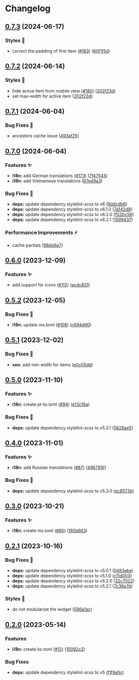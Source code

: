# Changelog

## [0.7.3](https://github.com/hbstack/breadcrumb/compare/v0.7.2...v0.7.3) (2024-06-17)


### Styles 🎨

* correct the padding of first item ([#183](https://github.com/hbstack/breadcrumb/issues/183)) ([60f1f5d](https://github.com/hbstack/breadcrumb/commit/60f1f5d070622c8a3a9870bbd9b146f3db827156))

## [0.7.2](https://github.com/hbstack/breadcrumb/compare/v0.7.1...v0.7.2) (2024-06-14)


### Styles 🎨

* hide active item from mobile view ([#180](https://github.com/hbstack/breadcrumb/issues/180)) ([202f23d](https://github.com/hbstack/breadcrumb/commit/202f23d1a5e8a79af5873f64bcebe7fceb4b6b11))
* set max-width for active item ([202f23d](https://github.com/hbstack/breadcrumb/commit/202f23d1a5e8a79af5873f64bcebe7fceb4b6b11))

## [0.7.1](https://github.com/hbstack/breadcrumb/compare/v0.7.0...v0.7.1) (2024-06-04)


### Bug Fixes 🐞

* ancestors cache issue ([493af25](https://github.com/hbstack/breadcrumb/commit/493af257c9b65f5cdcef1b6a601edc915c4e12b6))

## [0.7.0](https://github.com/hbstack/breadcrumb/compare/v0.6.0...v0.7.0) (2024-06-04)


### Features ✨

* **i18n:** add German translations ([#173](https://github.com/hbstack/breadcrumb/issues/173)) ([7f47545](https://github.com/hbstack/breadcrumb/commit/7f47545f1ddaee964a0431c213891651e4167883))
* **i18n:** add Vietnamese translations ([67ed9a3](https://github.com/hbstack/breadcrumb/commit/67ed9a388ecde98ee05868e85f9b15d1133ae091))


### Bug Fixes 🐞

* **deps:** update dependency stylelint-scss to v6 ([9ddcdb6](https://github.com/hbstack/breadcrumb/commit/9ddcdb68f4c3aea36c1660837c0cd624c2b603d6))
* **deps:** update dependency stylelint-scss to v6.1.0 ([7a142d9](https://github.com/hbstack/breadcrumb/commit/7a142d949c4cef0b9a35c15398d178c1a21e066b))
* **deps:** update dependency stylelint-scss to v6.2.0 ([f530c56](https://github.com/hbstack/breadcrumb/commit/f530c563ade7188c8fce686e98f16d5364c5968f))
* **deps:** update dependency stylelint-scss to v6.2.1 ([1599437](https://github.com/hbstack/breadcrumb/commit/159943777ea64a2ffbbfbb09008ee48009b28ca5))


### Performance Improvements ⚡️

* cache partials ([98eb6e7](https://github.com/hbstack/breadcrumb/commit/98eb6e7afe2e991733a31943d33dafbd2ee0189f))

## [0.6.0](https://github.com/hbstack/breadcrumb/compare/v0.5.2...v0.6.0) (2023-12-09)


### Features ✨

* add support for icons ([#112](https://github.com/hbstack/breadcrumb/issues/112)) ([acdc831](https://github.com/hbstack/breadcrumb/commit/acdc831359ed8aa0cc33c086c50d1be92c5e7ee2))

## [0.5.2](https://github.com/hbstack/breadcrumb/compare/v0.5.1...v0.5.2) (2023-12-05)


### Bug Fixes 🐞

* **i18n:** update ms.toml ([#108](https://github.com/hbstack/breadcrumb/issues/108)) ([c694d90](https://github.com/hbstack/breadcrumb/commit/c694d90c5d7d1ddef037aaffdd9a6488c3b1de06))

## [0.5.1](https://github.com/hbstack/breadcrumb/compare/v0.5.0...v0.5.1) (2023-12-02)


### Bug Fixes 🐞

* **seo:** add min-width for items ([e0c05dd](https://github.com/hbstack/breadcrumb/commit/e0c05dd32a4eec615dfa853162d0df0b84a6428e))

## [0.5.0](https://github.com/hbstack/breadcrumb/compare/v0.4.0...v0.5.0) (2023-11-10)


### Features ✨

* **i18n:** create pt-br.toml ([#94](https://github.com/hbstack/breadcrumb/issues/94)) ([e13c19a](https://github.com/hbstack/breadcrumb/commit/e13c19a6fce784746dcecded86c6653bb0390661))


### Bug Fixes 🐞

* **deps:** update dependency stylelint-scss to v5.3.1 ([5828ae5](https://github.com/hbstack/breadcrumb/commit/5828ae523a715ce3a1275b85b0cbaedcdf22a3e0))

## [0.4.0](https://github.com/hbstack/breadcrumb/compare/v0.3.0...v0.4.0) (2023-11-01)


### Features ✨

* **i18n:** add Russian translations ([#87](https://github.com/hbstack/breadcrumb/issues/87)) ([496795f](https://github.com/hbstack/breadcrumb/commit/496795f5c30b2ebe086e7653905f20d7a4a04503))


### Bug Fixes 🐞

* **deps:** update dependency stylelint-scss to v5.3.0 ([ec8573b](https://github.com/hbstack/breadcrumb/commit/ec8573b39eb41a805beb9438bc301ad4fa3d08b7))

## [0.3.0](https://github.com/hbstack/breadcrumb/compare/v0.2.1...v0.3.0) (2023-10-21)


### Features ✨

* **i18n:** create ms.toml ([#80](https://github.com/hbstack/breadcrumb/issues/80)) ([195b663](https://github.com/hbstack/breadcrumb/commit/195b6633e67398f80f2378ca6c05ee69d23038a7))

## [0.2.1](https://github.com/hbstack/breadcrumb/compare/v0.2.0...v0.2.1) (2023-10-16)


### Bug Fixes 🐞

* **deps:** update dependency stylelint-scss to v5.0.1 ([5483ebe](https://github.com/hbstack/breadcrumb/commit/5483ebe8868262b05148d4b1d0f0adb1bb8ae34d))
* **deps:** update dependency stylelint-scss to v5.1.0 ([c11d003](https://github.com/hbstack/breadcrumb/commit/c11d0033ab51da2c5cf21bd32d6bc070eab33875))
* **deps:** update dependency stylelint-scss to v5.2.0 ([32c7022](https://github.com/hbstack/breadcrumb/commit/32c70221dc99848e63cfdb288180a67aebbee189))
* **deps:** update dependency stylelint-scss to v5.2.1 ([7c36e7d](https://github.com/hbstack/breadcrumb/commit/7c36e7deb7ad61d203e1c144474a4ea9b3d31469))


### Styles 🎨

* do not modularize the widget ([586a1ac](https://github.com/hbstack/breadcrumb/commit/586a1ac6c5f29b4c78832bdd59589537c6eec985))

## [0.2.0](https://github.com/hbstack/breadcrumb/compare/v0.1.1...v0.2.0) (2023-05-14)


### Features

* **i18n:** create ko.toml ([#12](https://github.com/hbstack/breadcrumb/issues/12)) ([15092c2](https://github.com/hbstack/breadcrumb/commit/15092c292733570422ca29b285961c7eb9432ce3))


### Bug Fixes

* **deps:** update dependency stylelint-scss to v5 ([f1f9a5c](https://github.com/hbstack/breadcrumb/commit/f1f9a5c9c3d8368d59bc5b2316ebd52e92bd5bc8))
